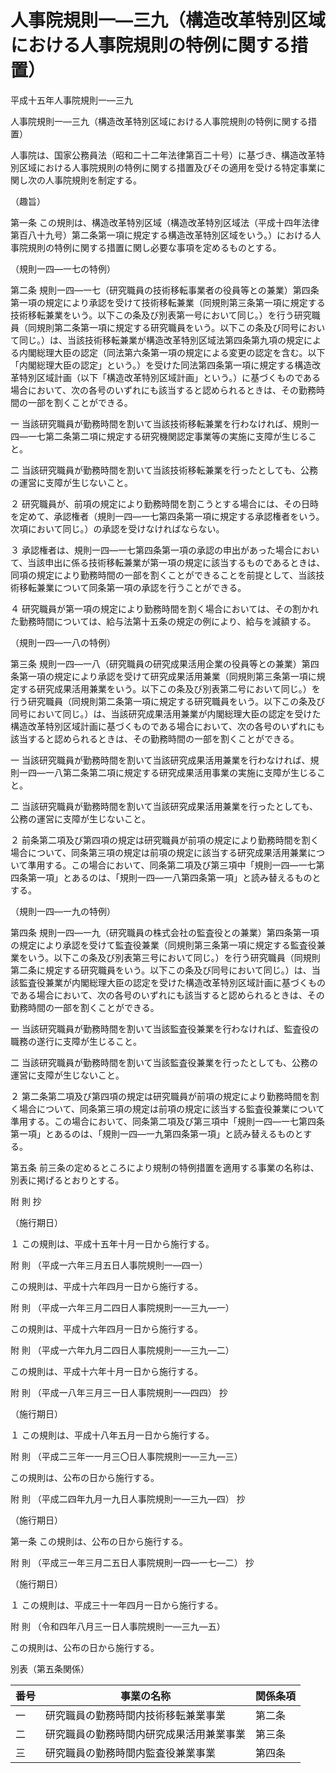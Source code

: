 # 人事院規則一―三九（構造改革特別区域における人事院規則の特例に関する措置）

平成十五年人事院規則一―三九

人事院規則一―三九（構造改革特別区域における人事院規則の特例に関する措置）

人事院は、国家公務員法（昭和二十二年法律第百二十号）に基づき、構造改革特別区域における人事院規則の特例に関する措置及びその適用を受ける特定事業に関し次の人事院規則を制定する。

（趣旨）

第一条 この規則は、構造改革特別区域（構造改革特別区域法（平成十四年法律第百八十九号）第二条第一項に規定する構造改革特別区域をいう。）における人事院規則の特例に関する措置に関し必要な事項を定めるものとする。

（規則一四―一七の特例）

第二条 規則一四―一七（研究職員の技術移転事業者の役員等との兼業）第四条第一項の規定により承認を受けて技術移転兼業（同規則第三条第一項に規定する技術移転兼業をいう。以下この条及び別表第一号において同じ。）を行う研究職員（同規則第二条第一項に規定する研究職員をいう。以下この条及び同号において同じ。）は、当該技術移転兼業が構造改革特別区域法第四条第九項の規定による内閣総理大臣の認定（同法第六条第一項の規定による変更の認定を含む。以下「内閣総理大臣の認定」という。）を受けた同法第四条第一項に規定する構造改革特別区域計画（以下「構造改革特別区域計画」という。）に基づくものである場合において、次の各号のいずれにも該当すると認められるときは、その勤務時間の一部を割くことができる。

一 当該研究職員が勤務時間を割いて当該技術移転兼業を行わなければ、規則一四―一七第二条第二項に規定する研究機関認定事業等の実施に支障が生じること。

二 当該研究職員が勤務時間を割いて当該技術移転兼業を行ったとしても、公務の運営に支障が生じないこと。

２ 研究職員が、前項の規定により勤務時間を割こうとする場合には、その日時を定めて、承認権者（規則一四―一七第四条第一項に規定する承認権者をいう。次項において同じ。）の承認を受けなければならない。

３ 承認権者は、規則一四―一七第四条第一項の承認の申出があった場合において、当該申出に係る技術移転兼業が第一項の規定に該当するものであるときは、同項の規定により勤務時間の一部を割くことができることを前提として、当該技術移転兼業について同条第一項の承認を行うことができる。

４ 研究職員が第一項の規定により勤務時間を割く場合においては、その割かれた勤務時間については、給与法第十五条の規定の例により、給与を減額する。

（規則一四―一八の特例）

第三条 規則一四―一八（研究職員の研究成果活用企業の役員等との兼業）第四条第一項の規定により承認を受けて研究成果活用兼業（同規則第三条第一項に規定する研究成果活用兼業をいう。以下この条及び別表第二号において同じ。）を行う研究職員（同規則第二条第一項に規定する研究職員をいう。以下この条及び同号において同じ。）は、当該研究成果活用兼業が内閣総理大臣の認定を受けた構造改革特別区域計画に基づくものである場合において、次の各号のいずれにも該当すると認められるときは、その勤務時間の一部を割くことができる。

一 当該研究職員が勤務時間を割いて当該研究成果活用兼業を行わなければ、規則一四―一八第二条第二項に規定する研究成果活用事業の実施に支障が生じること。

二 当該研究職員が勤務時間を割いて当該研究成果活用兼業を行ったとしても、公務の運営に支障が生じないこと。

２ 前条第二項及び第四項の規定は研究職員が前項の規定により勤務時間を割く場合について、同条第三項の規定は前項の規定に該当する研究成果活用兼業について準用する。この場合において、同条第二項及び第三項中「規則一四―一七第四条第一項」とあるのは、「規則一四―一八第四条第一項」と読み替えるものとする。

（規則一四―一九の特例）

第四条 規則一四―一九（研究職員の株式会社の監査役との兼業）第四条第一項の規定により承認を受けて監査役兼業（同規則第三条第一項に規定する監査役兼業をいう。以下この条及び別表第三号において同じ。）を行う研究職員（同規則第二条に規定する研究職員をいう。以下この条及び同号において同じ。）は、当該監査役兼業が内閣総理大臣の認定を受けた構造改革特別区域計画に基づくものである場合において、次の各号のいずれにも該当すると認められるときは、その勤務時間の一部を割くことができる。

一 当該研究職員が勤務時間を割いて当該監査役兼業を行わなければ、監査役の職務の遂行に支障が生じること。

二 当該研究職員が勤務時間を割いて当該監査役兼業を行ったとしても、公務の運営に支障が生じないこと。

２ 第二条第二項及び第四項の規定は研究職員が前項の規定により勤務時間を割く場合について、同条第三項の規定は前項の規定に該当する監査役兼業について準用する。この場合において、同条第二項及び第三項中「規則一四―一七第四条第一項」とあるのは、「規則一四―一九第四条第一項」と読み替えるものとする。

第五条 前三条の定めるところにより規制の特例措置を適用する事業の名称は、別表に掲げるとおりとする。

附 則 抄

（施行期日）

１ この規則は、平成十五年十月一日から施行する。

附 則 （平成一六年三月五日人事院規則一―四一）

この規則は、平成十六年四月一日から施行する。

附 則 （平成一六年三月二四日人事院規則一―三九―一）

この規則は、平成十六年四月一日から施行する。

附 則 （平成一六年九月二四日人事院規則一―三九―二）

この規則は、平成十六年十月一日から施行する。

附 則 （平成一八年三月三一日人事院規則一―四四） 抄

（施行期日）

１ この規則は、平成十八年五月一日から施行する。

附 則 （平成二三年一一月三〇日人事院規則一―三九―三）

この規則は、公布の日から施行する。

附 則 （平成二四年九月一九日人事院規則一―三九―四） 抄

（施行期日）

第一条 この規則は、公布の日から施行する。

附 則 （平成三一年三月二五日人事院規則一四―一七―二） 抄

（施行期日）

１ この規則は、平成三十一年四月一日から施行する。

附 則 （令和四年八月三一日人事院規則一―三九―五）

この規則は、公布の日から施行する。

別表（第五条関係）

番号 | 事業の名称 | 関係条項  
---|---|---  
一 | 研究職員の勤務時間内技術移転兼業事業 | 第二条  
二 | 研究職員の勤務時間内研究成果活用兼業事業 | 第三条  
三 | 研究職員の勤務時間内監査役兼業事業 | 第四条
